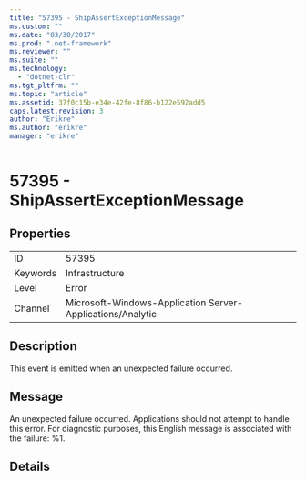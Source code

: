 ```yaml
---
title: "57395 - ShipAssertExceptionMessage"
ms.custom: ""
ms.date: "03/30/2017"
ms.prod: ".net-framework"
ms.reviewer: ""
ms.suite: ""
ms.technology: 
  - "dotnet-clr"
ms.tgt_pltfrm: ""
ms.topic: "article"
ms.assetid: 37f0c15b-e34e-42fe-8f86-b122e592add5
caps.latest.revision: 3
author: "Erikre"
ms.author: "erikre"
manager: "erikre"
---
```

# 57395 - ShipAssertExceptionMessage
## Properties  
  
|||  
|-|-|  
|ID|57395|  
|Keywords|Infrastructure|  
|Level|Error|  
|Channel|Microsoft-Windows-Application Server-Applications/Analytic|  
  
## Description  
 This event is emitted when an unexpected failure occurred.  
  
## Message  
 An unexpected failure occurred. Applications should not attempt to handle this error. For diagnostic purposes, this English message is associated with the failure: %1.  
  
## Details
